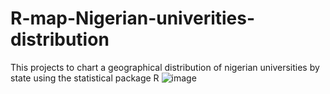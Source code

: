 # R-map-Nigerian-univerities-distribution
This projects to chart a geographical distribution of nigerian universities by state using the statistical package R
![image](https://github.com/noble-g/R-map-Nigerian-univerities-distribution/assets/24557310/d63de6ff-44bd-4429-b7a4-07cab4509b3b)
